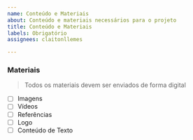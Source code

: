 ```yaml
---
name: Conteúdo e Materiais
about: Conteúdo e materiais necessários para o projeto
title: Conteúdo e Materiais
labels: Obrigatório
assignees: claitonllemes

---
```


### Materiais

> Todos os materiais devem ser enviados de forma digital

- [ ] Imagens
- [ ] Vídeos
- [ ] Referências
- [ ] Logo
- [ ] Conteúdo de Texto
